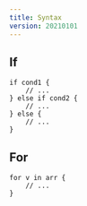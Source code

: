 ```yaml
---
title: Syntax
version: 20210101
---
```


## If

```
if cond1 {
    // ...
} else if cond2 {
    // ...
} else {
    // ...
}
```

## For

```
for v in arr {
    // ...
}
```
